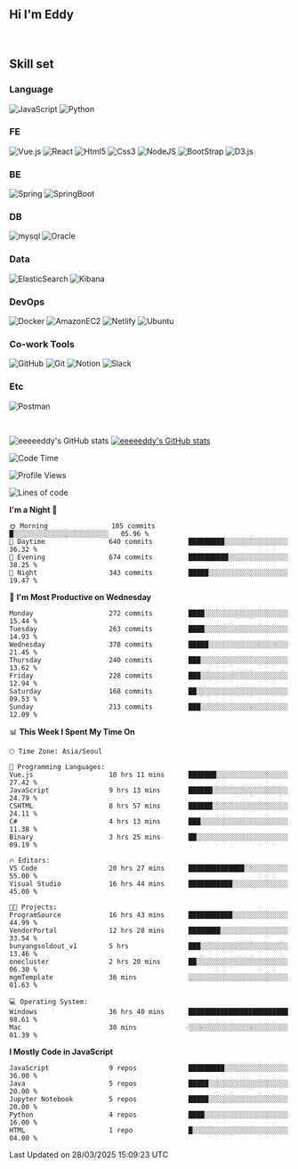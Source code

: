 ## Hi I'm Eddy
<br/>


<!--### Hi there 👋-->

## Skill set

### Language
![JavaScript](https://img.shields.io/badge/javascript-F7DF1E?style=for-the-badge&logo=javascript&logoColor=black)
![Python](https://img.shields.io/badge/Python-3776AB?style=for-the-badge&logo=Python&logoColor=white)

### FE
![Vue.js](https://img.shields.io/badge/vuejs-%2335495e.svg?style=for-the-badge&logo=vuedotjs&logoColor=%234FC08D)
![React](https://img.shields.io/badge/react-61DAFB?style=for-the-badge&logo=react&logoColor=black) 
![Html5](https://img.shields.io/badge/html5-E34F26?style=for-the-badge&logo=html5&logoColor=white)
![Css3](https://img.shields.io/badge/css-1572B6?style=for-the-badge&logo=css3&logoColor=white)
![NodeJS](https://img.shields.io/badge/node.js-339933?style=for-the-badge&logo=Node.js&logoColor=white)
![BootStrap](https://img.shields.io/badge/bootstrap-7952B3?style=for-the-badge&logo=bootstrap&logoColor=white)
![D3.js](https://img.shields.io/badge/D3.js-F9A03C?style=for-the-badge&logo=D3.js&logoColor=white)

### BE
![Spring](https://img.shields.io/badge/spring-6DB33F?style=for-the-badge&logo=spring&logoColor=white)
![SpringBoot](https://img.shields.io/badge/springboot-6DB33F?style=for-the-badge&logo=springboot&logoColor=white)

### DB
![mysql](https://img.shields.io/badge/mysql-4479A1?style=for-the-badge&logo=mysql&logoColor=white)
![Oracle](https://img.shields.io/badge/Oracle-F80000?style=for-the-badge&logo=oracle&logoColor=white)

### Data
![ElasticSearch](https://img.shields.io/badge/elasticsearch-005571?style=for-the-badge&logo=elasticsearch&logoColor=white)
![Kibana](https://img.shields.io/badge/Kibana-005571?style=for-the-badge&logo=Kibana&logoColor=white)

### DevOps
![Docker](https://img.shields.io/badge/docker-2496ED?style=for-the-badge&logo=docker&logoColor=white)
![AmazonEC2](https://img.shields.io/badge/amazonec2-FF9900?style=for-the-badge&logo=amazonec2&logoColor=white)
![Netlify](https://img.shields.io/badge/netlify-%23000000.svg?style=for-the-badge&logo=netlify&logoColor=#00C7B7)
![Ubuntu](https://img.shields.io/badge/Ubuntu-E95420?style=for-the-badge&logo=Ubuntu&logoColor=white)

### Co-work Tools
![GitHub](https://img.shields.io/badge/github-181717?style=for-the-badge&logo=github&logoColor=white)
![Git](https://img.shields.io/badge/git-F05032?style=for-the-badge&logo=git&logoColor=white)
![Notion](https://img.shields.io/badge/Notion-000000?style=for-the-badge&logo=Notion&logoColor=white)
![Slack](https://img.shields.io/badge/Slack-4A154B?style=for-the-badge&logo=Slack&logoColor=white)

### Etc
![Postman](https://img.shields.io/badge/postman-FF6C37?style=for-the-badge&logo=postman&logoColor=white)

<br>

![eeeeeddy's GitHub stats](https://github-readme-stats.vercel.app/api?username=eeeeeddy&show_icons=true&theme=radical)
[![eeeeeddy's GitHub stats](https://github-readme-stats.vercel.app/api/top-langs/?username=eeeeeddy&custom_title=My&nbsp;Language&hide=jupyter%20notebook&layout=compact&theme=radical&show_icons=true)](https://github.com/eeeeeddy/github-readme-stats)


<!--START_SECTION:waka-->
![Code Time](http://img.shields.io/badge/Code%20Time-893%20hrs%2045%20mins-blue)

![Profile Views](http://img.shields.io/badge/Profile%20Views-17-blue)

![Lines of code](https://img.shields.io/badge/From%20Hello%20World%20I%27ve%20Written-687.4%20thousand%20lines%20of%20code-blue)

**I'm a Night 🦉** 

```text
🌞 Morning                105 commits         █░░░░░░░░░░░░░░░░░░░░░░░░   05.96 % 
🌆 Daytime                640 commits         █████████░░░░░░░░░░░░░░░░   36.32 % 
🌃 Evening                674 commits         ██████████░░░░░░░░░░░░░░░   38.25 % 
🌙 Night                  343 commits         █████░░░░░░░░░░░░░░░░░░░░   19.47 % 
```
📅 **I'm Most Productive on Wednesday** 

```text
Monday                   272 commits         ████░░░░░░░░░░░░░░░░░░░░░   15.44 % 
Tuesday                  263 commits         ████░░░░░░░░░░░░░░░░░░░░░   14.93 % 
Wednesday                378 commits         █████░░░░░░░░░░░░░░░░░░░░   21.45 % 
Thursday                 240 commits         ███░░░░░░░░░░░░░░░░░░░░░░   13.62 % 
Friday                   228 commits         ███░░░░░░░░░░░░░░░░░░░░░░   12.94 % 
Saturday                 168 commits         ██░░░░░░░░░░░░░░░░░░░░░░░   09.53 % 
Sunday                   213 commits         ███░░░░░░░░░░░░░░░░░░░░░░   12.09 % 
```


📊 **This Week I Spent My Time On** 

```text
🕑︎ Time Zone: Asia/Seoul

💬 Programming Languages: 
Vue.js                   10 hrs 11 mins      ███████░░░░░░░░░░░░░░░░░░   27.42 % 
JavaScript               9 hrs 13 mins       ██████░░░░░░░░░░░░░░░░░░░   24.79 % 
CSHTML                   8 hrs 57 mins       ██████░░░░░░░░░░░░░░░░░░░   24.11 % 
C#                       4 hrs 13 mins       ███░░░░░░░░░░░░░░░░░░░░░░   11.38 % 
Binary                   3 hrs 25 mins       ██░░░░░░░░░░░░░░░░░░░░░░░   09.19 % 

🔥 Editors: 
VS Code                  20 hrs 27 mins      ██████████████░░░░░░░░░░░   55.00 % 
Visual Studio            16 hrs 44 mins      ███████████░░░░░░░░░░░░░░   45.00 % 

🐱‍💻 Projects: 
ProgramSource            16 hrs 43 mins      ███████████░░░░░░░░░░░░░░   44.99 % 
VendorPortal             12 hrs 28 mins      ████████░░░░░░░░░░░░░░░░░   33.54 % 
bunyangsoldout_v1        5 hrs               ███░░░░░░░░░░░░░░░░░░░░░░   13.46 % 
onecluster               2 hrs 20 mins       ██░░░░░░░░░░░░░░░░░░░░░░░   06.30 % 
mgmTemplate              36 mins             ░░░░░░░░░░░░░░░░░░░░░░░░░   01.63 % 

💻 Operating System: 
Windows                  36 hrs 40 mins      █████████████████████████   98.61 % 
Mac                      30 mins             ░░░░░░░░░░░░░░░░░░░░░░░░░   01.39 % 
```

**I Mostly Code in JavaScript** 

```text
JavaScript               9 repos             █████████░░░░░░░░░░░░░░░░   36.00 % 
Java                     5 repos             █████░░░░░░░░░░░░░░░░░░░░   20.00 % 
Jupyter Notebook         5 repos             █████░░░░░░░░░░░░░░░░░░░░   20.00 % 
Python                   4 repos             ████░░░░░░░░░░░░░░░░░░░░░   16.00 % 
HTML                     1 repo              █░░░░░░░░░░░░░░░░░░░░░░░░   04.00 % 
```




 Last Updated on 28/03/2025 15:09:23 UTC
<!--END_SECTION:waka-->



<!--
**eeeeeddy/eeeeeddy** is a ✨ _special_ ✨ repository because its `README.md` (this file) appears on your GitHub profile.

Here are some ideas to get you started:

- 🔭 I’m currently working on ...
- 🌱 I’m currently learning ...
- 👯 I’m looking to collaborate on ...
- 🤔 I’m looking for help with ...
- 💬 Ask me about ...
- 📫 How to reach me: ...
- 😄 Pronouns: ...
- ⚡ Fun fact: ...
-->
